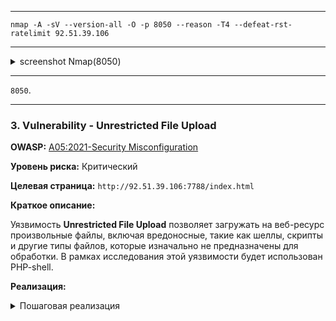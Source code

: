 ___

```
nmap -A -sV --version-all -O -p 8050 --reason -T4 --defeat-rst-ratelimit 92.51.39.106
```

___

<details>
<summary>screenshot Nmap(8050)</summary>
  
![](screenshots/SCANNING/nmap/nmap_8050.png)

</details>

___

`8050`.

___

### 3. Vulnerability - Unrestricted File Upload

**OWASP:** [A05:2021-Security Misconfiguration](https://owasp.org/Top10/A05_2021-Security_Misconfiguration/)

**Уровень риска:** Критический

**Целевая страница:** `http://92.51.39.106:7788/index.html`

**Краткое описание:**

Уязвимость **Unrestricted File Upload** позволяет загружать на веб-ресурс произвольные файлы, включая вредоносные, такие как шеллы, скрипты и другие типы файлов, которые изначально не предназначены для обработки. В рамках исследования этой уязвимости будет использован PHP-shell.

**Реализация:**

<details>
<summary>Пошаговая реализация</summary>

- **Step 1. Загрузка файла**
    
Переходим на страницу загрузки файла и в окне выбора файла выбираем заранее подготовленный PHP-шелл.

В моем случае это open-source PHP shell - [p0wny-shell](https://github.com/flozz/p0wny-shell)

![](screenshots/TESTING/Unrestricted_File_Upload/7788/name_shell.png)

- **Step 2. Возможность доступа**

Ранее c помощью уязвимости **Command Injection** была обнаружена возможность выполнения произвольных команд на сервере. С помощью данной уязвимости находим расположение ранее установленного PHP-shell.

Путь до **p0wny-shell**: `http://92.51.39.106:7788/read?file=../../../../../../tmp/g253hv.php`

![](screenshots/TESTING/Unrestricted_File_Upload/7788/find_php.png)
    
- **Step 3. Запуск PHP-shell**

Переходим по ранее обнаруженному пути до шелла и запускаем его:

![](screenshots/TESTING/Unrestricted_File_Upload/7788/powny_shell.png)
    
    

- **Вывод**
    
Несмотря на ограниченный доступ к командной оболочке, обусловленный конфигурацией, предотвращающей выполнение определённых типов файлов, минимальный уровень доступа всё же был получен. Таким образом, наличие **уязвимости подтверждено**.



**Рекомендации по устранению:**

- **Ограничение типов файлов**: Разрешайте загрузку только файлов с заранее определёнными типами (например, `.jpg` `.png` `.gif`).
- **Ограничение размера файла**: Установите максимальный размер загружаемого файла, чтобы предотвратить загрузку больших вредоносных файлов.
- **Изоляция загруженных файлов**: Храните загруженные файлы вне веб-доступной директории.
- **Ограничение прав доступа**: Убедитесь, что загруженные файлы не имеют прав на выполнение.

___






